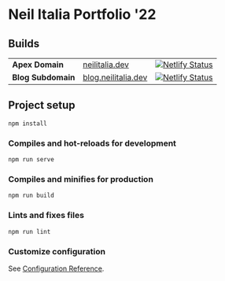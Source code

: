 # Neil Italia Portfolio '22

## Builds

|                    |                                                    |                                                                                                                                                                      |
| ------------------ | -------------------------------------------------- | -------------------------------------------------------------------------------------------------------------------------------------------------------------------- |
| **Apex Domain**    | [neilitalia.dev](https://neilitalia.dev)           | [![Netlify Status](https://api.netlify.com/api/v1/badges/6c7582c9-c94d-448f-8533-67ad47fa49dc/deploy-status)](https://app.netlify.com/sites/neilitalia/deploys)      |
| **Blog Subdomain** | [blog.neilitalia.dev](https://blog.neilitalia.dev) | [![Netlify Status](https://api.netlify.com/api/v1/badges/6aee4501-d146-4f5a-b3eb-b880d582e6b4/deploy-status)](https://app.netlify.com/sites/neilitalia-blog/deploys) |

## Project setup

```
npm install
```

### Compiles and hot-reloads for development

```
npm run serve
```

### Compiles and minifies for production

```
npm run build
```

### Lints and fixes files

```
npm run lint
```

### Customize configuration

See [Configuration Reference](https://cli.vuejs.org/config/).
